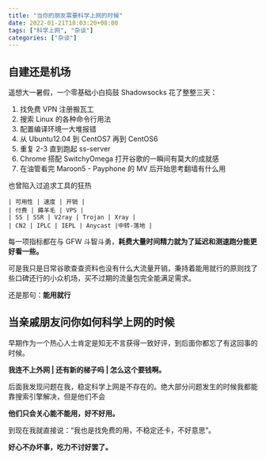 ```yaml
---
title: "当你的朋友需要科学上网的时候"
date: 2022-01-21T18:03:20+08:00
tags: ["科学上网", "杂谈"]
categories: ["杂谈"]
---
```


## 自建还是机场
遥想大一暑假，一个零基础小白捣鼓 Shadowsocks 花了整整三天：
1. 找免费 VPN 注册搬瓦工
2. 搜索 Linux 的各种命令行用法
3. 配置编译环境一大堆报错
4. 从 Ubuntu12.04 到 CentOS7 再到 CentOS6
5. 重复 2-3 直到跑起 ss-server
6. Chrome 搭配 SwitchyOmega 打开谷歌的一瞬间有莫大的成就感
7. 在油管看完 Maroon5 - Payphone 的 MV 后开始思考翻墙有什么用

也曾陷入过追求工具的狂热

    | 可用性 | 速度 | 开销 |
    | 付费 | 薅羊毛 | VPS |
    | SS | SSR | V2ray | Trojan | Xray |
    | CN2 | IPLC | IEPL | Anycast |中转-落地 |

每一项指标都在与 GFW 斗智斗勇，**耗费大量时间精力就为了延迟和测速跑分能更好看一些。**

可是我只是日常谷歌查查资料也没有什么大流量开销，秉持着能用就行的原则找了些口碑还行的小众机场，买不过期的流量包完全能满足需求。

还是那句：**能用就行**

## 当亲戚朋友问你如何科学上网的时候
早期作为一个热心人士肯定是知无不言获得一致好评，到后面你都忘了有这回事的时候。

**我连不上外网 | 还有新的梯子吗 | 怎么这个要钱啊。**

后面我发现问题在我，稳定科学上网是不存在的。绝大部分问题发生的时候我都能靠搜索引擎解决，但是他们不会

**他们只会关心能不能用，好不好用。**

到现在我就直接说：“我也是找免费的用，不稳定还卡，不好意思”。

**好心不办坏事，吃力不讨好罢了。**